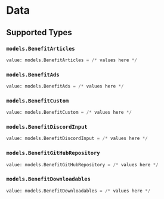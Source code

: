 # Data


## Supported Types

### `models.BenefitArticles`

```python
value: models.BenefitArticles = /* values here */
```

### `models.BenefitAds`

```python
value: models.BenefitAds = /* values here */
```

### `models.BenefitCustom`

```python
value: models.BenefitCustom = /* values here */
```

### `models.BenefitDiscordInput`

```python
value: models.BenefitDiscordInput = /* values here */
```

### `models.BenefitGitHubRepository`

```python
value: models.BenefitGitHubRepository = /* values here */
```

### `models.BenefitDownloadables`

```python
value: models.BenefitDownloadables = /* values here */
```

